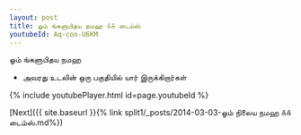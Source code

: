 ```yaml
---
layout: post
title: ஓம் ங்களுபிதய நமஹ ௧௧ டைம்ஸ்
youtubeId: Aq-coo-U6KM
---
```

 
 
 ஓம் ங்களுபிதய நமஹ  
 
 -  அவரது உடலின் ஒரு பகுதியில் யார் இருக்கிறார்கள் 
 
  
 
  
 
 
 
 
 
 


{% include youtubePlayer.html id=page.youtubeId %}
 
[Next]({{ site.baseurl }}{% link  split1/_posts/2014-03-03-ஓம் நிலைய நமஹ ௧௧ டைம்ஸ்.md%})
 
